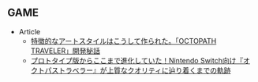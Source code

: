 ## GAME

+ Article
    + [特徴的なアートスタイルはこうして作られた。「OCTOPATH TRAVELER」開発秘話](http://jp.gamesindustry.biz/article/1810/18101801/)
    + [プロトタイプ版からここまで進化していた！Nintendo Switch向け『オクトパストラベラー』が上質なクオリティに辿り着くまでの軌跡](https://jp.automaton.am/devlog/report/20181023-78326/)
